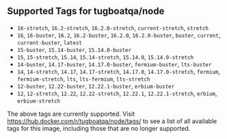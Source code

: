 ## Supported Tags for tugboatqa/node

* `16-stretch`, `16.2-stretch`, `16.2.0-stretch`, `current-stretch`, `stretch`
* `16`, `16-buster`, `16.2`, `16.2-buster`, `16.2.0`, `16.2.0-buster`, `buster`, `current`, `current-buster`, `latest`
* `15-buster`, `15.14-buster`, `15.14.0-buster`
* `15`, `15-stretch`, `15.14`, `15.14-stretch`, `15.14.0`, `15.14.0-stretch`
* `14-buster`, `14.17-buster`, `14.17.0-buster`, `fermium-buster`, `lts-buster`
* `14`, `14-stretch`, `14.17`, `14.17-stretch`, `14.17.0`, `14.17.0-stretch`, `fermium`, `fermium-stretch`, `lts`, `lts-fermium`, `lts-stretch`
* `12-buster`, `12.22-buster`, `12.22.1-buster`, `erbium-buster`
* `12`, `12-stretch`, `12.22`, `12.22-stretch`, `12.22.1`, `12.22.1-stretch`, `erbium`, `erbium-stretch`

The above tags are currently supported. Visit https://hub.docker.com/r/tugboatqa/node/tags/ to see a list of all available tags for this image, including those that are no longer supported.
